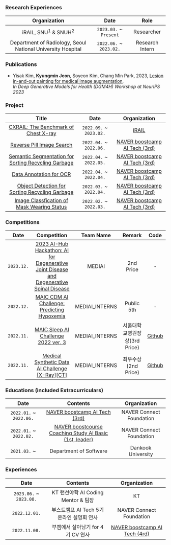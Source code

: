 <!-- ### Who Am I 👋 -->
<!-- <img align='right' src="http://mazassumnida.wtf/api/v2/generate_badge?boj=jgk09049"> -->
<!-- [![Tech Blog Badge](http://img.shields.io/badge/-Tech%20blog-black?style=flat-square&logo=github&link=https://blog.naver.com/jgk09049/)](https://blog.naver.com/jgk09049/) -->
<!-- - 🚅 Hometown : Seoul (Korea) -->
<!-- - 🌱 Currently learning : `Deep Learning`, `Computer Vision`, `Medical Data`, `Medical AI` -->

<!-- Tech Stack -->
  
<br>  

### Research Experiences
| Organization | Date | Role |
|:-----:	|:----------:	|:-----------:|
| iRAIL, SNU<sup>1</sup> & SNUH<sup>2</sup> | `2023.03.` ~  `Present` | Researcher  |
| Department of Radiology, Seoul National University Hospital | `2022.06.` ~  `2023.02.` | Research Intern  |

### Publications
- Yisak Kim, __Kyungmin Jeon__, Soyeon Kim, Chang Min Park, 2023, [Lesion in-and-out painting for medical image augmentation](https://openreview.net/forum?id=z4BgPtgEsS), <br>_In Deep Generative Models for Health (DGM4H) Workshop at NeurIPS 2023_

<!--

### Research
| Title | Date | Organization | Etc |
|:-----:	|:----------:	|:-----------:	|:-----------:|
| Diagnosis Please | `2023.11.`  ~  `Present`	| iRAIL, SNU<sup>1</sup> & SNUH<sup>2</sup> | -
| [Lesion In-aNd-Out Painting for Medical Image Augmentation](https://github.com/seoulsky-field/Synthetic-Mammography-Using-Diffusion) | `2023.03.`  ~  `Present`	| iRAIL, SNU<sup>1</sup> & SNUH<sup>2</sup> | KoSAIM 2023 Oral Presentation, 
| [CXRAIL - The Benchmark of Chest X-ray](https://github.com/seoulsky-field/CXRAIL-dev) | `2022.09.`  ~  `2023.02.`	| Department of Radiology, SNUH<sup>2</sup> | -
| [Copy-paste Augmentation for Nodule Detection](https://github.com/seoulsky-field/copy-paste-nodule-detection) | `2022.07.` ~ `2022.08.` 	| Department of Radiology, SNUH<sup>2</sup> | -

<sup>1</sup> Seoul National University  
<sup>2</sup> Seoul National University Hospital

  <br>

-->

### Project

| Title | Date | Organization |
|:-----:	|:----------:	|:-----------:|
| [CXRAIL: The Benchmark of Chest X-ray](https://github.com/seoulsky-field/CXRAIL-dev) | `2022.09.` ~ `2023.02.` 	| [iRAIL](http://irail.snu.ac.kr/) 
| [Reverse Pill Image Search](https://github.com/seoulsky-field/final-project-level3-cv-16) | `2022.04.` ~ `2022.06.` 	| [NAVER boostcamp AI Tech (3rd)](https://boostcamp.connect.or.kr/program_ai.html) 
| [Semantic Segmentation for Sorting Recycling Garbage](https://github.com/seoulsky-field/level2-semantic-segmentation-level2-cv-16) | `2022.04.` ~ `2022.05.` 	| [NAVER boostcamp AI Tech (3rd)](https://boostcamp.connect.or.kr/program_ai.html) 
| [Data Annotation for OCR](https://github.com/seoulsky-field/level2-data-annotation_cv-level2-cv-16) | `2022.04.` ~ `2022.04.` 	| [NAVER boostcamp AI Tech (3rd)](https://boostcamp.connect.or.kr/program_ai.html) 
| [Object Detection for Sorting Recycling Garbage](https://github.com/seoulsky-field/level2-object-detection-level2-cv-16) | `2022.03.` ~ `2022.04.` 	| [NAVER boostcamp AI Tech (3rd)](https://boostcamp.connect.or.kr/program_ai.html) 
| [Image Classfication of Mask Wearing Status](https://github.com/seoulsky-field/level1-image-classification-level1-cv-12) | `2022.02.` ~ `2022.03.` 	| [NAVER boostcamp AI Tech (3rd)](https://boostcamp.connect.or.kr/program_ai.html) 
   
   
  
### Competitions
| Date | Competition 	| Team Name | Remark | Code |
|:-----:	|:----------:	|:-----------: |:-----------: |:-----------:|
| `2023.12.` | [2023 AI-Hub Hackathon: AI for Degenerative Joint Disease and Degenerative Spinal Disease](https://www.ai-hackathon.kr/#timeline) | MEDIAI | 2nd Price | - |
| `2022.12.` | [MAIC CDM AI Challenge: Predicting Hypoxemia](https://maic.or.kr/competitions/21/infomation) | MEDIAI_INTERNS | Public 5th | - |
| `2022.11.` | [MAIC Sleep AI Challenge 2022 ver. 3](https://maic.or.kr/competitions/20/infomation) | MEDIAI_INTERNS | 서울대학교병원장상(3rd Price) | [Github](https://github.com/seoulsky-field/Sleep_AI_Challenge_ver3) |
| `2022.11.` | [Medical Synthetic Data AI Challenge](https://github.com/seoulsky-field/Medical_Synthetic_Data_AI_Challenge/blob/main/assets/poster.jpeg) [[X-Ray]](https://urbandatathon.com/hackathon/scheduleDetail/1000)[[CT]](https://urbandatathon.com/hackathon/scheduleDetail/1001) | MEDIAI_INTERNS | 최우수상(2nd Price) | [Github](https://github.com/seoulsky-field/Medical_Synthetic_Data_AI_Challenge) |


<!-- 
참여하였으나 수상은 못 한 경우 (메모용도)
| `2022.12.` | [암 예후예측 데이터 구축 AI 경진대회 - 폐암 병리 슬라이드](https://aiconnect.kr/competition/detail/218) | MEDIAI_INTERNS | - | - |
| `2022.11.` | [유방암의 임파선 전이 예측 AI경진대회](https://dacon.io/competitions/official/236011/overview/description) | 팀 CXR | 100위 / 446팀 | - |
| `2022.10.` | [제 1회 k-ium 의료인공지능경진대회](https://www.k-ium.com/home/index) | Team 양건희 | - (성실참여상) | - |
-->

### Educations (included Extracurriculars)

| Date | Contents 	| Organization |
|:-----:	|:----------:	|:-----------:|
| `2022.01.` ~ `2022.06.` 	| [NAVER boostcamp AI Tech (3rd)](https://boostcamp.connect.or.kr/program_ai.html) | NAVER Connect Foundation  |
| `2022.01.` ~ `2022.02.` 	| [NAVER boostcourse Coaching Study AI Basic (1st, leader)](https://post.naver.com/viewer/postView.naver?volumeNo=32888848&memberNo=34635212) | NAVER Connect Foundation  |
| `2021.03.` ~  	| Department of Software  | Dankook University |  

### Experiences   

| Date | Contents 	| Organization |
|:-----:	|:----------:	|:-----------:|
| `2023.06.`  ~ `2023.08.`	| KT 랜선야학 AI Coding Mentor &  팀장 | KT  |
| `2022.12.01.` 	| 부스트캠프 AI Tech 5기 온라인 설명회 연사 | NAVER Connect Foundation  |
| `2022.11.08.` 	| 부캠에서 살아남기 for 4기 CV 연사 | [NAVER boostcamp AI Tech (4rd)](https://boostcamp.connect.or.kr/program_ai.html)  |

